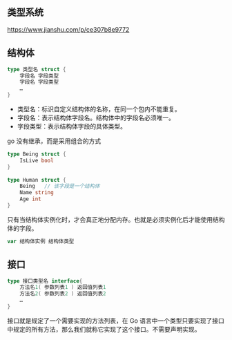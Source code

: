 ## 类型系统
https://www.jianshu.com/p/ce307b8e9772

## 结构体
```go
type 类型名 struct {
    字段名 字段类型
    字段名 字段类型
    …
}
```
* 类型名：标识自定义结构体的名称，在同一个包内不能重复。
* 字段名：表示结构体字段名。结构体中的字段名必须唯一。
* 字段类型：表示结构体字段的具体类型。

go 没有继承，而是采用组合的方式
```go
type Being struct {
    IsLive bool
}
 
type Human struct {
    Being   // 该字段是一个结构体
    Name string
    Age int
}
```
只有当结构体实例化时，才会真正地分配内存。也就是必须实例化后才能使用结构体的字段。
```go
var 结构体实例 结构体类型
```

## 接口
```go
type 接口类型名 interface{
    方法名1( 参数列表1 ) 返回值列表1
    方法名2( 参数列表2 ) 返回值列表2
    …
}
```
接口就是规定了一个需要实现的方法列表，在 Go 语言中一个类型只要实现了接口中规定的所有方法，那么我们就称它实现了这个接口。不需要声明实现。
